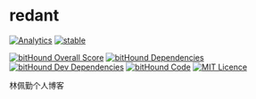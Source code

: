 # redant

[![Analytics](https://ga-beacon.appspot.com/UA-85522412-2/welcome-page)](https://github.com/igrigorik/ga-beacon)
[![stable](http://badges.github.io/stability-badges/dist/stable.svg)](http://github.com/badges/stability-badges)

[![bitHound Overall Score](https://www.bithound.io/github/lpq29743/redant/badges/score.svg)](https://www.bithound.io/github/lpq29743/redant)
[![bitHound Dependencies](https://www.bithound.io/github/lpq29743/redant/badges/dependencies.svg)](https://www.bithound.io/github/lpq29743/redant/master/dependencies/npm)
[![bitHound Dev Dependencies](https://www.bithound.io/github/lpq29743/redant/badges/devDependencies.svg)](https://www.bithound.io/github/lpq29743/redant/master/dependencies/npm)
[![bitHound Code](https://www.bithound.io/github/lpq29743/redant/badges/code.svg)](https://www.bithound.io/github/lpq29743/redant)
[![MIT Licence](https://badges.frapsoft.com/os/mit/mit.svg?v=103)](https://opensource.org/licenses/mit-license.php)

林佩勤个人博客
